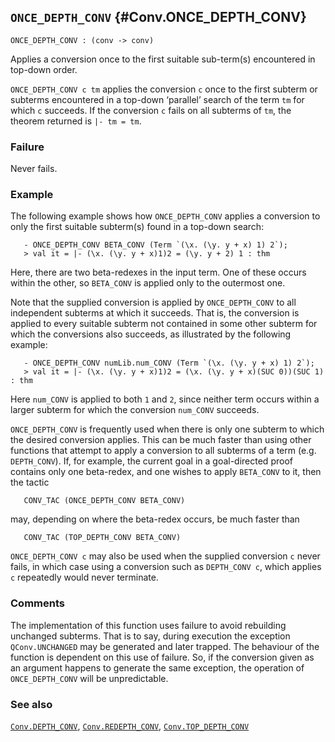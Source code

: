 ## `ONCE_DEPTH_CONV` {#Conv.ONCE_DEPTH_CONV}


```
ONCE_DEPTH_CONV : (conv -> conv)
```



Applies a conversion once to the first suitable sub-term(s) encountered in
top-down order.


`ONCE_DEPTH_CONV c tm` applies the conversion `c` once to the first subterm or
subterms encountered in a top-down ‘parallel’ search of the term `tm` for which
`c` succeeds.  If the conversion `c` fails on all subterms of `tm`, the theorem
returned is `|- tm = tm`.

### Failure

Never fails.

### Example

The following example shows how `ONCE_DEPTH_CONV` applies a conversion to only
the first suitable subterm(s) found in a top-down search:
    
       - ONCE_DEPTH_CONV BETA_CONV (Term `(\x. (\y. y + x) 1) 2`);
       > val it = |- (\x. (\y. y + x)1)2 = (\y. y + 2) 1 : thm
    
Here, there are two beta-redexes in the input term. One of these
occurs within the other, so `BETA_CONV` is applied only to the outermost one.

Note that the supplied conversion is applied by `ONCE_DEPTH_CONV` to all
independent subterms at which it succeeds.  That is, the conversion is applied
to every suitable subterm not contained in some other subterm for which the
conversions also succeeds, as illustrated by the following example:
    
       - ONCE_DEPTH_CONV numLib.num_CONV (Term `(\x. (\y. y + x) 1) 2`);
       > val it = |- (\x. (\y. y + x)1)2 = (\x. (\y. y + x)(SUC 0))(SUC 1) : thm
    
Here `num_CONV` is applied to both `1` and `2`, since neither term
occurs within a larger subterm for which the conversion `num_CONV` succeeds.


`ONCE_DEPTH_CONV` is frequently used when there is only one subterm to which
the desired conversion applies. This can be much faster than using other
functions that attempt to apply a conversion to all subterms of a term (e.g.
`DEPTH_CONV`).  If, for example, the current goal in a goal-directed proof
contains only one beta-redex, and one wishes to apply `BETA_CONV` to it, then
the tactic
    
       CONV_TAC (ONCE_DEPTH_CONV BETA_CONV)
    
may, depending on where the beta-redex occurs, be much faster than
    
       CONV_TAC (TOP_DEPTH_CONV BETA_CONV)
    

`ONCE_DEPTH_CONV c` may also be used when the supplied conversion `c` never
fails, in which case using a conversion such as `DEPTH_CONV c`, which
applies `c` repeatedly would never terminate.

### Comments

The implementation of this function uses failure to avoid rebuilding
unchanged subterms. That is to say, during execution the exception
`QConv.UNCHANGED` may be generated and later trapped. The behaviour of
the function is dependent on this use of failure. So, if the
conversion given as an argument happens to generate the same
exception, the operation of `ONCE_DEPTH_CONV` will be unpredictable.

### See also

[`Conv.DEPTH_CONV`](#Conv.DEPTH_CONV), [`Conv.REDEPTH_CONV`](#Conv.REDEPTH_CONV), [`Conv.TOP_DEPTH_CONV`](#Conv.TOP_DEPTH_CONV)

